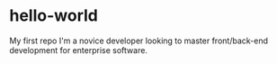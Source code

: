 # hello-world
My first repo
I'm a novice developer looking to master front/back-end development for enterprise software.
